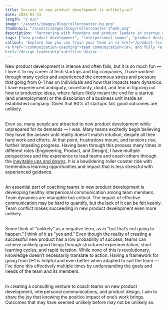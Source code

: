 ```yaml
---
title: Success in new product development is unlikely…so?
date: 2024-01-23
length: "2 min"
image: "/assets/images/blog/rollercoaster-bg.png"
thumbnail: "/assets/images/blog/rollercoaster-thumb.png"
description: "Partnering with founders and product leaders in startup ventures to coach their teams in new product development, team communication and product design, unleashing their potential to power company growth."
tags: ["new product development", "interpersonal comms", "product design"]
callout: 'Explore how you can train your team in <a href="/product-facilitation">0&ndash;1</a>, improve
<a href="/communication-coaching">team communication</a>, and fully <a
href="/design-leadership">utiltize UX</a>.'
---
```


New product development is intense and often fails, but it is so much fun — I love it. In my career
at tech startups and big companies, I have worked through many cycles and experienced the enormous
stress and pressure that going from 0&ndash;1 has on individuals and how that impacts team dynamics. I
have experienced ambiguity, uncertainty, doubt, and fear in figuring out how to productize ideas,
where failure likely meant the end for a startup (and unemployment) or the dissolution of a business
unit inside an established company. Given that 90% of startups fail, good outcomes are unlikely.
<br/><br/>

Even so, many people are attracted to new product development while unprepared for its demands — I
was. Many teams excitedly begin believing they have the answer until reality doesn’t match
intuition, despite all their hard work and efforts. At that point, frustrations mount, and tensions
rise, further impeding progress. Having been through this process many times in different roles
(Engineering, Product, and Design), I have multiple perspectives and the experience to lead teams
and coach others through the [inevitable ups and downs](https://fora.com/blog/failing-to-success/). It is a bewildering roller coaster ride with
tremendous learning opportunities and impact that is less stressful with experienced guidance.
<br/><br/>


An essential part of coaching teams in new product development is developing healthy interpersonal
communication among team members. Team dynamics are intangible but critical. The impact of effective
communication may be hard to quantify, but the lack of it can be felt keenly. Team conflict makes
succeeding in new product development even more unlikely.
<br/><br/>

Some think of “unlikely” as a negative term, as in “but that’s not going to happen.” I think of it
as “yes and.” Even though the reality of creating a successful new product has a low probability of
success, teams can achieve unlikely good things through structured experimentation, short learning
cycles, and rapid iteration. While none of this is revolutionary, knowledge doesn’t necessarily
translate to action. Having a framework for going from 0&ndash;1 is helpful and even better when adapted
to suit the team — I’ve done this effectively multiple times by understanding the goals and needs of
the team and its members.
<br/><br/>

In creating a consulting venture to coach teams on new product development, interpersonal
communications, and product design, I aim to share the joy that knowing the positive impact of one’s
work brings. Outcomes that may have seemed unlikely before may not be unlikely so.
